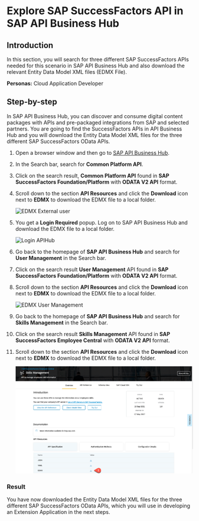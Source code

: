 # Explore SAP SuccessFactors API in SAP API Business Hub

## Introduction
 In this section, you will search for three different SAP SuccessFactors APIs needed for this scenario in SAP API Business Hub and also download the relevant Entity Data Model XML files (EDMX File). 
 
**Personas:** Cloud Application Developer

## Step-by-step	

In SAP API Business Hub, you can discover and consume digital content packages with APIs and pre-packaged integrations from SAP and selected partners. You are going to find the SuccessFactors APIs in API Business Hub and you will download the Entity Data Model XML files for the three different SAP SuccessFactors OData APIs.



1.	Open a browser window and then go to [SAP API Business Hub](https://api.sap.com/).
2. In the Search bar, search for **Common Platform API**.
3. Click on the search result, **Common Platform API** found in **SAP SuccessFactors Foundation/Platform** with **ODATA V2 API** format.
4. Scroll down to the section **API Resources** and click the **Download** icon next to **EDMX** to download the EDMX file to a local folder. 

   ![EDMX External user](./images/api-1.png)
   
5. You get a **Login Required** popup. Log on to SAP API Business Hub and download the EDMX file to a local folder.

   ![Login APIHub](./images/api-2.png) 
   
6. 	Go back to the homepage of **SAP API Business Hub** and search for **User Management** in the Search bar.
7. Click on the search result **User Management** API found in **SAP SuccessFactors Foundation/Platform** with **ODATA V2 API** format.
8. Scroll down to the section **API Resources** and click the **Download** icon next to **EDMX** to download the EDMX file to a local folder.

    ![EDMX User Management](./images/api-3.png) 
    
9. Go back to the homepage of **SAP API Business Hub** and search for **Skills Management** in the Search bar.
10. Click on the search result **Skills Management** API found in **SAP SuccessFactors Employee Central** with **ODATA V2 API** format.
11. Scroll down to the section **API Resources** and click the **Download** icon next to **EDMX** to download the EDMX file to a local folder.

    ![EDMX User Management](./images/api-4.png) 

### Result
You have now downloaded the Entity Data Model XML files for the three different SAP SuccessFactors OData APIs, which you will use in developing an Extension Application in the next steps.
